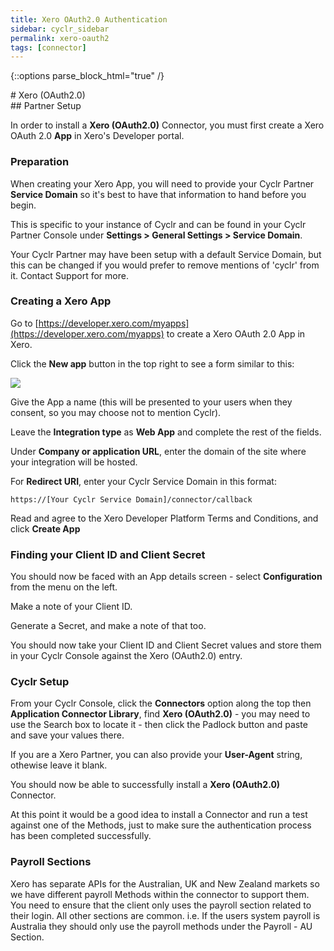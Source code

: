 ```yaml
---
title: Xero OAuth2.0 Authentication
sidebar: cyclr_sidebar
permalink: xero-oauth2
tags: [connector]
---
```

{::options parse_block_html="true" /}
<section class="card">
# Xero (OAuth2.0)


</section>
<section class="card">
## Partner Setup

In order to install a **Xero (OAuth2.0)** Connector, you must first create a Xero OAuth 2.0 **App** in Xero's Developer portal.

### Preparation 

When creating your Xero App, you will need to provide your Cyclr Partner **Service Domain** so it's best to have that information to hand before you begin.

This is specific to your instance of Cyclr and can be found in your Cyclr Partner Console under **Settings > General Settings > Service Domain**.

Your Cyclr Partner may have been setup with a default Service Domain, but this can be changed if you would prefer to remove mentions of 'cyclr' from it.  Contact Support for more.

### Creating a Xero App

Go to [https://developer.xero.com/myapps](https://developer.xero.com/myapps) to create a Xero OAuth 2.0 App in Xero.

Click the **New app** button in the top right to see a form similar to this:

![](./images/xero_oauth20_newapp.png)

Give the App a name (this will be presented to your users when they consent, so you may choose not to mention Cyclr).

Leave the **Integration type** as **Web App** and complete the rest of the fields.

Under **Company or application URL**, enter the domain of the site where your integration will be hosted.

For **Redirect URI**, enter your Cyclr Service Domain in this format:

```
https://[Your Cyclr Service Domain]/connector/callback
```

Read and agree to the Xero Developer Platform Terms and Conditions, and click **Create App**

### Finding your Client ID and Client Secret

You should now be faced with an App details screen - select **Configuration** from the menu on the left.

Make a note of your Client ID.

Generate a Secret, and make a note of that too.

You should now take your Client ID and Client Secret values and store them in your Cyclr Console against the Xero (OAuth2.0) entry.

### Cyclr Setup

From your Cyclr Console, click the **Connectors** option along the top then **Application Connector Library**, find **Xero (OAuth2.0)** - you may need to use the Search box to locate it - then click the Padlock button and paste and save your values there.

If you are a Xero Partner, you can also provide your **User-Agent** string, othewise leave it blank.

You should now be able to successfully install a **Xero (OAuth2.0)** Connector.

At this point it would be a good idea to install a Connector and run a test against one of the Methods, just to make sure the authentication process has been completed successfully.

### Payroll Sections
Xero has separate APIs for the Australian, UK and New Zealand markets so we have different payroll Methods within the connector to support them. You need to ensure that the client only uses the payroll section related to their login.  All other sections are common.
i.e. If the users system payroll is Australia they should only use the payroll methods under the Payroll - AU Section.

</section>
